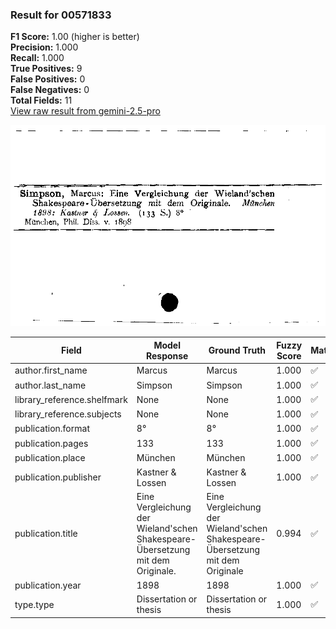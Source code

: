 ### Result for 00571833
**F1 Score:** 1.00 (higher is better)<br>**Precision:** 1.000<br>**Recall:** 1.000<br>**True Positives:** 9<br>**False Positives:** 0<br>**False Negatives:** 0<br>**Total Fields:** 11<br>[View raw result from gemini-2.5-pro](https://github.com/RISE-UNIBAS/humanities_data_benchmark/blob/main/results/2025-09-02/T0155/request_T0155_00571833.json)

<img src="https://github.com/RISE-UNIBAS/humanities_data_benchmark/blob/main/benchmarks/zettelkatalog/images/00571833.jpg?raw=true" alt="00571833" width="600px">

| Field | Model Response | Ground Truth | Fuzzy Score | Match |
|-------|----------------|--------------|-------------|-------|
| author.first_name | Marcus | Marcus | 1.000 | ✅ |
| author.last_name | Simpson | Simpson | 1.000 | ✅ |
| library_reference.shelfmark | None | None | 1.000 | ✅ |
| library_reference.subjects | None | None | 1.000 | ✅ |
| publication.format | 8° | 8° | 1.000 | ✅ |
| publication.pages | 133 | 133 | 1.000 | ✅ |
| publication.place | München | München | 1.000 | ✅ |
| publication.publisher | Kastner & Lossen | Kastner & Lossen | 1.000 | ✅ |
| publication.title | Eine Vergleichung der Wieland'schen Shakespeare-Übersetzung mit dem Originale. | Eine Vergleichung der Wieland'schen Shakespeare-Übersetzung mit dem Originale | 0.994 | ✅ |
| publication.year | 1898 | 1898 | 1.000 | ✅ |
| type.type | Dissertation or thesis | Dissertation or thesis | 1.000 | ✅ |
